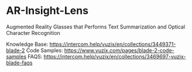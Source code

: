 # AR-Insight-Lens
Augmented Reality Glasses that Performs Text Summarization and Optical Character Recognition

Knowledge Base: https://intercom.help/vuzix/en/collections/3449371-blade-2
Code Samples: https://www.vuzix.com/pages/blade-2-code-samples
FAQS: https://intercom.help/vuzix/en/collections/3469697-vuzix-blade-faqs

